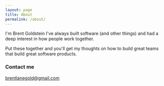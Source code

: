 ```yaml
---
layout: page
title: About
permalink: /about/
---
```


I'm Brent Goldstein I've always built software (and other things) and had a deep interest in how people work together. 

Put these together and you'll get my thoughts on how to build great teams that build great software products. 

### Contact me

[brentlanegold@gmail.com](mailto:brentlanegold@gmail.com)
